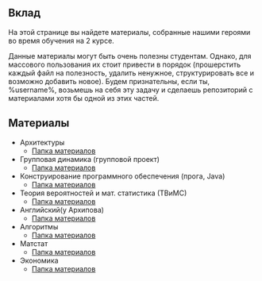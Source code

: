 ## Вклад

На этой странице вы найдете материалы, собранные нашими героями во время обучения на 2 курсе. 

Данные материалы могут быть очень полезны студентам. Однако, для массового пользования их стоит привести в порядок (прошерстить каждый файл на полезность, удалить ненужное, структурировать все и возможно добавить новое). Будем признательны, если ты, %username%, возьмешь на себя эту задачу и сделаешь репозиторий с материалами хотя бы одной из этих частей.


## Материалы 

- Архитектуры
    - [Папка материалов](https://yadi.sk/d/XkX6lTGU3MjJPQ)
- Групповая динамика (групповой проект)
    - [Папка материалов](https://yadi.sk/d/KV3qJ5Gf3MjJbN)
- Конструирование программного обеспечения (прога, Java)
    - [Папка материалов](https://yadi.sk/d/7FtAw78O3MjJco)
- Теория вероятностей и мат. статистика (ТВиМС)
    - [Папка материалов](https://yadi.sk/d/b3Tqerd43MjJgR)
- Английский(у Архипова)
    - [Папка материалов](https://yadi.sk/d/s-YNdG2Z3MjJiy)
- Алгоритмы 
    - [Папка материалов](https://yadi.sk/d/E8hkUUr13MjJk6)
- Матстат
    - [Папка материалов](https://yadi.sk/d/UMxUDLUu3MnMhE)
- Экономика
    - [Папка материалов](https://yadi.sk/d/mQjfKHod3Qyb9H)


